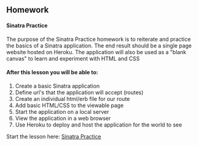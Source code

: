 ## Homework

#### Sinatra Practice

The purpose of the Sinatra Practice homework is to reiterate and practice the basics of a Sinatra application. The end result should be a single page website hosted on Heroku. The application will also be used as a "blank canvas" to learn and experiment with HTML and CSS

#### After this lesson you will be able to:

1. Create a basic Sinatra application
2. Define url's that the application will accept (routes)
3. Create an individual html/erb file for our route
4. Add basic HTML/CSS to the viewable page
5. Start the application on a local server
6. View the application in a web browser
7. Use Heroku to deploy and host the application for the world to see

Start the lesson here: [Sinatra Practice]("https://github.com/Ada-Developers-Academy/daily-curriculum/blob/master/week4/friday/sinatra-practice.md")
